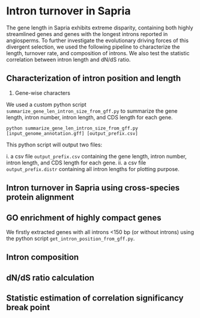 # Intron turnover in Sapria
The gene length in Sapria exhibits extreme disparity, containing both highly streamlined genes and genes with the longest introns reported in angiosperms. To further investigate the evolutionary driving forces of this divergent selection, we used the following pipeline to characterize the length, turnover rate, and composition of introns. We also test the statistic correlation between intron length and dN/dS ratio.

## Characterization of intron position and length
1. Gene-wise characters

We used a custom python script `summarize_gene_len_intron_size_from_gff.py` to summarize the gene length, intron number, intron length, and CDS length for each gene.
```
python summarize_gene_len_intron_size_from_gff.py [input_genome_annotation.gff] [output_prefix.csv]
```
This python script will output two files:

i. a csv file `output_prefix.csv` containing the gene length, intron number, intron length, and CDS length for each gene. 
ii. a csv file `output_prefix.distr` containing all intron lengths for plotting purpose.

## Intron turnover in Sapria using cross-species protein alignment

## GO enrichment of highly compact genes
We firstly extracted genes with all introns <150 bp (or without introns) using the python script `get_intron_position_from_gff.py`.

## Intron composition

## dN/dS ratio calculation

## Statistic estimation of correlation significancy break point